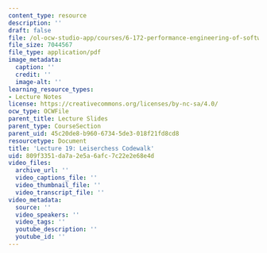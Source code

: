 ```yaml
---
content_type: resource
description: ''
draft: false
file: /ol-ocw-studio-app/courses/6-172-performance-engineering-of-software-systems-fall-2018/809f3351da7a2e5a6afc7c22e2e68e4d_MIT6_172F18_lec19.pdf
file_size: 7044567
file_type: application/pdf
image_metadata:
  caption: ''
  credit: ''
  image-alt: ''
learning_resource_types:
- Lecture Notes
license: https://creativecommons.org/licenses/by-nc-sa/4.0/
ocw_type: OCWFile
parent_title: Lecture Slides
parent_type: CourseSection
parent_uid: 45c20de8-b960-6734-5de3-018f21fd8cd8
resourcetype: Document
title: 'Lecture 19: Leiserchess Codewalk'
uid: 809f3351-da7a-2e5a-6afc-7c22e2e68e4d
video_files:
  archive_url: ''
  video_captions_file: ''
  video_thumbnail_file: ''
  video_transcript_file: ''
video_metadata:
  source: ''
  video_speakers: ''
  video_tags: ''
  youtube_description: ''
  youtube_id: ''
---
```

